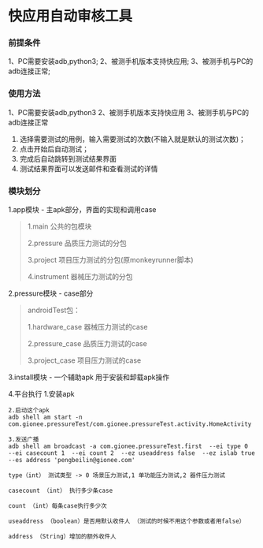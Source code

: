 # 快应用自动审核工具 #

### 前提条件 ###
1、PC需要安装adb,python3;
2、被测手机版本支持快应用;
3、被测手机与PC的adb连接正常;

### 使用方法 ###
1、PC需要安装adb,python3
2、被测手机版本支持快应用
3、被测手机与PC的adb连接正常
1. 选择需要测试的用例，输入需要测试的次数(不输入就是默认的测试次数)；
2. 点击开始后自动测试；
3. 完成后自动跳转到测试结果界面
4. 测试结果界面可以发送邮件和查看测试的详情



### 模块划分 ###
1.app模块 - 主apk部分，界面的实现和调用case
> 1.main 公共的包模块
>
> 2.pressure 品质压力测试的分包
>
> 3.project 项目压力测试的分包(原monkeyrunner脚本)
>
> 4.instrument 器械压力测试的分包

2.pressure模块 - case部分
>androidTest包：
>
>1.hardware_case 器械压力测试的case
>
>2.pressure_case 品质压力测试的case
>
>3.project_case 项目压力测试的case

3.install模块 - 一个辅助apk 用于安装和卸载apk操作


4.平台执行
    1.安装apk

    2.启动这个apk
    adb shell am start -n com.gionee.pressureTest/com.gionee.pressureTest.activity.HomeActivity

    3.发送广播
    adb shell am broadcast -a com.gionee.pressureTest.first  --ei type 0  --ei casecount 1  --ei count 2  --ez useaddress false  --ez islab true  --es address 'pengbeilin@gionee.com'

    type（int） 测试类型 -> 0 场景压力测试,1 单功能压力测试,2 器件压力测试

    casecount （int） 执行多少条case

    count （int）每条case执行多少次

    useaddress （boolean）是否用默认收件人 （测试的时候不用这个参数或者用false）

    address （String）增加的额外收件人


